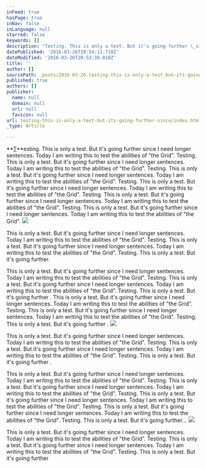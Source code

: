 ```yaml
---
inFeed: true
hasPage: true
inNav: false
inLanguage: null
starred: false
keywords: []
description: "Testing. This is only a test. But it's going further \_since I need longer sentences. Today I am writing this to test the abilities of \"the Grid\".\_Testing. This is only a test. But it's going further \_since I need longer sentences. Today I am writing this to test the abilities of \"the Grid\".\_Testing. This is only a test. But it's going further \_since I need longer sentences. Today I am writing this to test the abilities of \"the Grid\".\_Testing. This is only a test. But it's going further \_since I need longer sentences. Today I am writing this to test the abilities of \"the Grid\".\_Testing. This is only a test. But it's going further \_since I need longer sentences. Today I am writing this to test the abilities of \"the Grid\".\_Testing. This is only a test. But it's going further \_since I need longer sentences. Today I am writing this to test the abilities of \"the Grid\"."
datePublished: '2016-03-26T20:54:11.710Z'
dateModified: '2016-03-26T20:53:38.810Z'
title: ''
author: []
sourcePath: _posts/2016-03-26-testing-this-is-only-a-test-but-its-going-further-since.md
published: true
authors: []
publisher:
  name: null
  domain: null
  url: null
  favicon: null
url: testing-this-is-only-a-test-but-its-going-further-since/index.html
_type: Article

---
```

**[T][0]**esting. This is only a test. But it's going further  since I need longer sentences. Today I am writing this to test the abilities of "the Grid". Testing. This is only a test. But it's going further  since I need longer sentences. Today I am writing this to test the abilities of "the Grid". Testing. This is only a test. But it's going further  since I need longer sentences. Today I am writing this to test the abilities of "the Grid". Testing. This is only a test. But it's going further  since I need longer sentences. Today I am writing this to test the abilities of "the Grid". Testing. This is only a test. But it's going further  since I need longer sentences. Today I am writing this to test the abilities of "the Grid". Testing. This is only a test. But it's going further  since I need longer sentences. Today I am writing this to test the abilities of "the Grid".
![](https://s3-us-west-2.amazonaws.com/the-grid-img/p/8d31d08008763d1ba4f59561d2b47ca8f71926ce.jpg)

This is only a test. But it's going further  since I need longer sentences. Today I am writing this to test the abilities of "the Grid". Testing. This is only a test. But it's going further  since I need longer sentences. Today I am writing this to test the abilities of "the Grid". Testing. This is only a test. But it's going further. 

This is only a test. But it's going further  since I need longer sentences. Today I am writing this to test the abilities of "the Grid". Testing. This is only a test. But it's going further  since I need longer sentences. Today I am writing this to test the abilities of "the Grid". Testing. This is only a test. But it's going further . This is only a test. But it's going further  since I need longer sentences. Today I am writing this to test the abilities of "the Grid". Testing. This is only a test. But it's going further  since I need longer sentences. Today I am writing this to test the abilities of "the Grid". Testing. This is only a test. But it's going further .
![](https://the-grid-user-content.s3-us-west-2.amazonaws.com/91b77450-237c-4d0e-b279-67e9bd584382.jpg)

This is only a test. But it's going further  since I need longer sentences. Today I am writing this to test the abilities of "the Grid". Testing. This is only a test. But it's going further  since I need longer sentences. Today I am writing this to test the abilities of "the Grid". Testing. This is only a test. But it's going further .

This is only a test. But it's going further  since I need longer sentences. Today I am writing this to test the abilities of "the Grid". Testing. This is only a test. But it's going further  since I need longer sentences. Today I am writing this to test the abilities of "the Grid". Testing. This is only a test. But it's going further  since I need longer sentences. Today I am writing this to test the abilities of "the Grid". Testing. This is only a test. But it's going further  since I need longer sentences. Today I am writing this to test the abilities of "the Grid". Testing. This is only a test. But it's going further...
![](https://the-grid-user-content.s3-us-west-2.amazonaws.com/70515820-7276-4c6f-a5dc-d87f2f0430d8.jpg)

This is only a test. But it's going further  since I need longer sentences. Today I am writing this to test the abilities of "the Grid". Testing. This is only a test. But it's going further  since I need longer sentences. Today I am writing this to test the abilities of "the Grid". Testing. This is only a test. But it's going further 

[0]: null